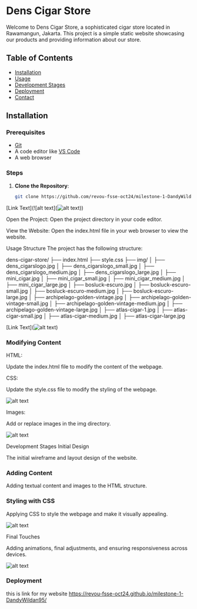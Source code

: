 # Dens Cigar Store

Welcome to Dens Cigar Store, a sophisticated cigar store located in Rawamangun, Jakarta. This project is a simple static website showcasing our products and providing information about our store.

## Table of Contents
- [Installation](#installation)
- [Usage](#usage)
- [Development Stages](#development-stages)
- [Deployment](#deployment)
- [Contact](#contact)

## Installation

### Prerequisites
- [Git](https://git-scm.com/)
- A code editor like [VS Code](https://code.visualstudio.com/)
- A web browser

### Steps

1. **Clone the Repository**:
   ```sh
   git clone https://github.com/revou-fsse-oct24/milestone-1-DandyWildan95.git

  [Link Text](![alt text](![alt text](image-3.png)))
   
 
Open the Project: Open the project directory in your code editor.

View the Website: Open the index.html file in your web browser to view the website.

Usage
Structure
The project has the following structure:

dens-cigar-store/
├── index.html
├── style.css
├── img/
│   ├── dens_cigarslogo.jpg
│   ├── dens_cigarslogo_small.jpg
│   ├── dens_cigarslogo_medium.jpg
│   ├── dens_cigarslogo_large.jpg
│   ├── mini_cigar.jpg
│   ├── mini_cigar_small.jpg
│   ├── mini_cigar_medium.jpg
│   ├── mini_cigar_large.jpg
│   ├── bosluck-escuro.jpg
│   ├── bosluck-escuro-small.jpg
│   ├── bosluck-escuro-medium.jpg
│   ├── bosluck-escuro-large.jpg
│   ├── archipelago-golden-vintage.jpg
│   ├── archipelago-golden-vintage-small.jpg
│   ├── archipelago-golden-vintage-medium.jpg
│   ├── archipelago-golden-vintage-large.jpg
│   ├── atlas-cigar-1.jpg
│   ├── atlas-cigar-small.jpg
│   ├── atlas-cigar-medium.jpg
│   ├── atlas-cigar-large.jpg

[Link Text](![alt text](image.png))

### Modifying Content
HTML:

Update the index.html file to modify the content of the webpage.

CSS:

Update the style.css file to modify the styling of the webpage.

![alt text](image-4.png)

Images:

Add or replace images in the img directory.

![alt text](image-5.png)

Development Stages
Initial Design

The initial wireframe and layout design of the website.

### Adding Content

Adding textual content and images to the HTML structure.

### Styling with CSS

Applying CSS to style the webpage and make it visually appealing.

![alt text](image-7.png)

Final Touches

Adding animations, final adjustments, and ensuring responsiveness across devices.

![alt text](image-6.png)
### Deployment

this is link for my website https://revou-fsse-oct24.github.io/milestone-1-DandyWildan95/